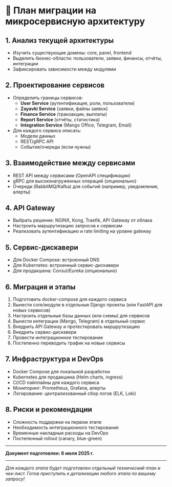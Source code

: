 # 🚀 План миграции на микросервисную архитектуру

## 1. Анализ текущей архитектуры
- Изучить существующие домены: core, panel, frontend
- Выделить бизнес-области: пользователи, заявки, финансы, отчёты, интеграции
- Зафиксировать зависимости между модулями

## 2. Проектирование сервисов
- Определить границы сервисов:
  - **User Service** (аутентификация, роли, пользователи)
  - **Zayavki Service** (заявки, файлы заявок)
  - **Finance Service** (транзакции, выплаты)
  - **Report Service** (отчёты, статистика)
  - **Integration Service** (Mango Office, Telegram, Email)
- Для каждого сервиса описать:
  - Модели данных
  - REST/gRPC API
  - События/очереди (если нужны)

## 3. Взаимодействие между сервисами
- REST API между сервисами (OpenAPI спецификации)
- gRPC для высоконагруженных операций (опционально)
- Очереди (RabbitMQ/Kafka) для событий (например, уведомления, алерты)

## 4. API Gateway
- Выбрать решение: NGINX, Kong, Traefik, API Gateway от облака
- Настроить маршрутизацию запросов к сервисам
- Реализовать аутентификацию и rate limiting на уровне gateway

## 5. Сервис-дискавери
- Для Docker Compose: встроенный DNS
- Для Kubernetes: встроенный сервис-дискавери
- Для продакшена: Consul/Eureka (опционально)

## 6. Миграция и этапы
1. Подготовить docker-compose для каждого сервиса
2. Вынести core/модули в отдельные Django проекты (или FastAPI для новых сервисов)
3. Настроить отдельные базы данных (или схемы) для сервисов
4. Вынести интеграции (Mango, Telegram) в отдельный сервис
5. Внедрить API Gateway и протестировать маршрутизацию
6. Внедрить сервис-дискавери
7. Провести интеграционное тестирование
8. Постепенно переводить трафик на новые сервисы

## 7. Инфраструктура и DevOps
- Docker Compose для локальной разработки
- Kubernetes для продакшена (Helm charts, ingress)
- CI/CD пайплайны для каждого сервиса
- Мониторинг: Prometheus, Grafana, алерты
- Логирование: централизованный сбор логов (ELK, Loki)

## 8. Риски и рекомендации
- Сложность поддержки на первом этапе
- Необходимость интеграционного тестирования
- Временные накладные расходы на DevOps
- Постепенный rollout (canary, blue-green)

---

**Документ подготовлен: 6 июля 2025 г.**

---

_Для каждого этапа будет подготовлен отдельный технический план и чек-лист. Готов приступить к детализации любого этапа по вашему запросу!_ 